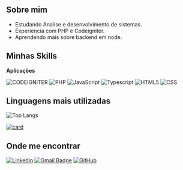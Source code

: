 ## Sobre mim
- Estudando Analise e desenvolvimento de sistemas.
- Experiencia com PHP e Codeigniter. 
- Aprendendo mais sobre backend em node. 

## Minhas Skills

**Aplicações**

![CODEIGNITER](https://img.shields.io/badge/-Codeigniter-333333?style=flat&logo=CODEIGNITER&logoColor=1572B6)
![PHP](https://img.shields.io/badge/-PHP-333333?style=flat&logo=PHP&logoColor=1572B6)
![JavaScript](https://img.shields.io/badge/-JavaScript-333333?style=flat&logo=javascript)
![Typescript](https://img.shields.io/badge/-typescript-333333?style=flat&logo=Typescript)
![HTML5](https://img.shields.io/badge/-HTML5-333333?style=flat&logo=HTML5)
![CSS](https://img.shields.io/badge/-CSS-333333?style=flat&logo=CSS3&logoColor=1572B6)


<!--
**DevOps**

![Git](https://img.shields.io/badge/-Git-333333?style=flat&logo=git)
![GitHub](https://img.shields.io/badge/-GitHub-333333?style=flat&logo=github)

**Ferramentas de desenvolvimento**

![Visual Studio Code](https://img.shields.io/badge/-Visual%20Studio%20Code-333333?style=flat&logo=visual-studio-code&logoColor=007ACC)
![Trello](https://img.shields.io/badge/-Trello-333333?style=flat&logo=trello&logoColor=007ACC)

## Isso vai melhorar! 
--->

## Linguagens mais utilizadas

![Top Langs](https://github-readme-stats.vercel.app/api/top-langs/?username=matheuszuge&theme=dark&layout=compact)

[![card](https://github-readme-stats.vercel.app/api?username=matheuszuge&theme=dark)](https://github.com/anuraghazra/github-readme-stats)


## Onde me encontrar

[![Linkedin](https://img.shields.io/badge/-matheusrobertozuge-blue?style=flat-square&logo=Linkedin&logoColor=white&link=https://www.linkedin.com/in/matheusrobertozuge-6b6ab1182/)](https://www.linkedin.com/in/matheusrobertozuge-6b6ab1182/)
[![Gmail Badge](https://img.shields.io/badge/-matheusrzuge@gmail.com-006bed?style=flat-square&logo=Gmail&logoColor=white&link=mailto:matheusrzuge@gmail.com)](mailto:matheusrzuge@gmail.com)
[![GitHub](https://img.shields.io/github/followers/matheuszuge?label=follow&style=social)](https://github.com/matheuszuge)
